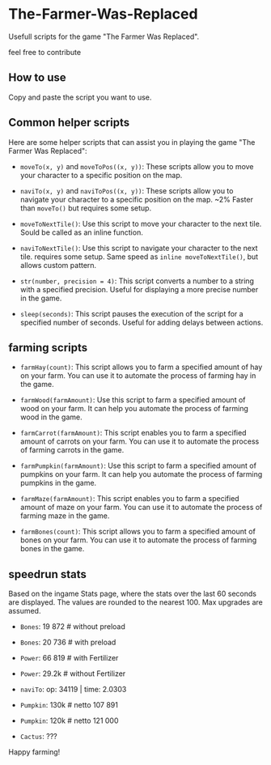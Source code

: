 # The-Farmer-Was-Replaced
Usefull scripts for the game "The Farmer Was Replaced".

feel free to contribute

## How to use
Copy and paste the script you want to use.


## Common helper scripts
Here are some helper scripts that can assist you in playing the game "The Farmer Was Replaced":

- `moveTo(x, y)` and `moveToPos((x, y))`: These scripts allow you to move your character to a specific position on the map.

- `naviTo(x, y)` and `naviToPos((x, y))`: These scripts allow you to navigate your character to a specific position on the map. ~2% Faster than `moveTo()` but requires some setup.

- `moveToNextTile()`: Use this script to move your character to the next tile. Sould be called as an inline function.

- `naviToNextTile()`: Use this script to navigate your character to the next tile. requires some setup. Same speed as `inline moveToNextTile()`, but allows custom pattern.

- `str(number, precision = 4)`: This script converts a number to a string with a specified precision. Useful for displaying a more precise number in the game.

- `sleep(seconds)`: This script pauses the execution of the script for a specified number of seconds. Useful for adding delays between actions.

## farming scripts

- `farmHay(count)`: This script allows you to farm a specified amount of hay on your farm. You can use it to automate the process of farming hay in the game.

- `farmWood(farmAmount)`: Use this script to farm a specified amount of wood on your farm. It can help you automate the process of farming wood in the game.

- `farmCarrot(farmAmount)`: This script enables you to farm a specified amount of carrots on your farm. You can use it to automate the process of farming carrots in the game.

- `farmPumpkin(farmAmount)`: Use this script to farm a specified amount of pumpkins on your farm. It can help you automate the process of farming pumpkins in the game.

- `farmMaze(farmAmount)`: This script enables you to farm a specified amount of maze on your farm. You can use it to automate the process of farming maze in the game.

- `farmBones(count)`: This script allows you to farm a specified amount of bones on your farm. You can use it to automate the process of farming bones in the game.

## speedrun stats
Based on the ingame Stats page, where the stats over the last 60 seconds are displayed. The values are rounded to the nearest 100. Max upgrades are assumed.

- `Bones`: 19 872 # without preload
- `Bones`: 20 736 # with preload

- `Power`: 66 819 # with Fertilizer
- `Power`: 29.2k # without Fertilizer

- `naviTo`: op: 34119  | time: 2.0303

- `Pumpkin`: 130k # netto 107 891
- `Pumpkin`: 120k # netto 121 000

- `Cactus`: ???



Happy farming!
